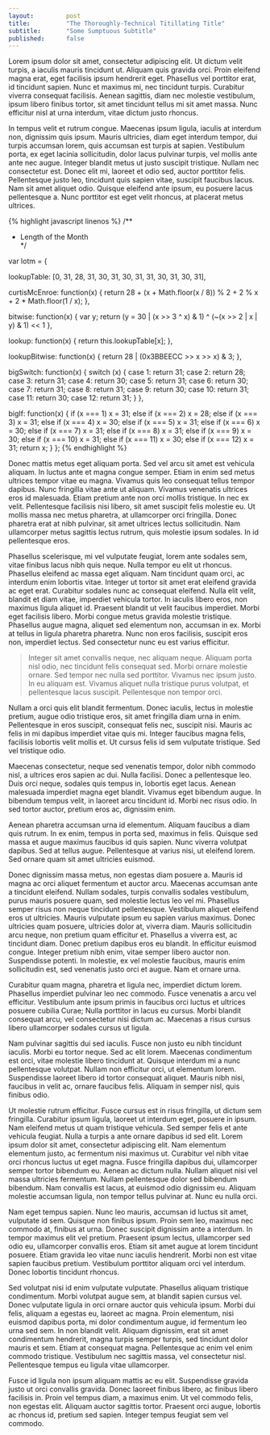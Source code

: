 ```yaml
---
layout: 		post
title:  		"The Thoroughly-Technical Titillating Title"
subtitle:		"Some Sumptuous Subtitle"
published:      false
---
```


Lorem ipsum dolor sit amet, consectetur adipiscing elit. Ut dictum velit turpis, a iaculis mauris tincidunt ut. Aliquam quis gravida orci. Proin eleifend magna erat, eget facilisis ipsum hendrerit eget. Phasellus vel porttitor erat, id tincidunt sapien. Nunc et maximus mi, nec tincidunt turpis. Curabitur viverra consequat facilisis. Aenean sagittis, diam nec molestie vestibulum, ipsum libero finibus tortor, sit amet tincidunt tellus mi sit amet massa. Nunc efficitur nisl at urna interdum, vitae dictum justo rhoncus.

<!-- more -->

In tempus velit et rutrum congue. Maecenas ipsum ligula, iaculis at interdum non, dignissim quis ipsum. Mauris ultricies, diam eget interdum tempor, dui turpis accumsan lorem, quis accumsan est turpis at sapien. Vestibulum porta, ex eget lacinia sollicitudin, dolor lacus pulvinar turpis, vel mollis ante ante nec augue. Integer blandit metus ut justo suscipit tristique. Nullam nec consectetur est. Donec elit mi, laoreet et odio sed, auctor porttitor felis. Pellentesque justo leo, tincidunt quis sapien vitae, suscipit faucibus lacus. Nam sit amet aliquet odio. Quisque eleifend ante ipsum, eu posuere lacus pellentesque a. Nunc porttitor est eget velit rhoncus, at placerat metus ultrices.

{% highlight javascript linenos  %}
/**
 * Length of the Month  
 */
 
var lotm = {
  
  lookupTable: [0, 31, 28, 31, 30, 31, 30, 31, 31, 30, 31, 30, 31],
  
  curtisMcEnroe: function(x) {
    return 28 + (x + Math.floor(x / 8)) % 2 + 2 % x + 2 * Math.floor(1 / x);
  },
  
  bitwise: function(x) {
    var y;
    return (y = 30 | (x >> 3 ^ x) & 1) ^ (~(x >> 2 | x | y) & 1) << 1
  },
  
  lookup: function(x) {
    return this.lookupTable[x];
  },
  
  lookupBitwise: function(x) {
    return 28 | (0x3BBEECC >> x >> x) & 3;
  },
  
  bigSwitch: function(x) {
    switch (x) {
      case 1:
        return 31;
      case 2:
        return 28;
      case 3:
        return 31;
      case 4:
        return 30;
      case 5:
        return 31;
      case 6:
        return 30;
      case 7:
        return 31;
      case 8:
        return 31;
      case 9:
        return 30;
      case 10:
        return 31;
      case 11:
        return 30;
      case 12:
        return 31;
    }
  },
  
  bigIf: function(x) {
    if (x === 1) x = 31;
    else if (x === 2) x = 28;
    else if (x === 3) x = 31;
    else if (x === 4) x = 30;
    else if (x === 5) x = 31;
    else if (x === 6) x = 30;
    else if (x === 7) x = 31;
    else if (x === 8) x = 31;
    else if (x === 9) x = 30;
    else if (x === 10) x = 31;
    else if (x === 11) x = 30;
    else if (x === 12) x = 31;
    return x;
  }
};
{% endhighlight %}

Donec mattis metus eget aliquam porta. Sed vel arcu sit amet est vehicula aliquam. In luctus ante et magna congue semper. Etiam in enim sed metus ultrices tempor vitae eu magna. Vivamus quis leo consequat tellus tempor dapibus. Nunc fringilla vitae ante ut aliquam. Vivamus venenatis ultrices eros id malesuada. Etiam pretium ante non orci mollis tristique. In nec ex velit. Pellentesque facilisis nisi libero, sit amet suscipit felis molestie eu. Ut mollis massa nec metus pharetra, at ullamcorper orci fringilla. Donec pharetra erat at nibh pulvinar, sit amet ultrices lectus sollicitudin. Nam ullamcorper metus sagittis lectus rutrum, quis molestie ipsum sodales. In id pellentesque eros.

Phasellus scelerisque, mi vel vulputate feugiat, lorem ante sodales sem, vitae finibus lacus nibh quis neque. Nulla tempor eu elit ut rhoncus. Phasellus eleifend ac massa eget aliquam. Nam tincidunt quam orci, ac interdum enim lobortis vitae. Integer ut tortor sit amet erat eleifend gravida ac eget erat. Curabitur sodales nunc ac consequat eleifend. Nulla elit velit, blandit et diam vitae, imperdiet vehicula tortor. In iaculis libero eros, non maximus ligula aliquet id. Praesent blandit ut velit faucibus imperdiet. Morbi eget facilisis libero. Morbi congue metus gravida molestie tristique. Phasellus augue magna, aliquet sed elementum non, accumsan in ex. Morbi at tellus in ligula pharetra pharetra. Nunc non eros facilisis, suscipit eros non, imperdiet lectus. Sed consectetur nunc eu est varius efficitur.

> Integer sit amet convallis neque, nec aliquam neque. Aliquam porta nisl odio, nec tincidunt felis consequat sed. Morbi ornare molestie ornare. Sed tempor nec nulla sed porttitor. Vivamus nec ipsum justo. In eu aliquam est. Vivamus aliquet nulla tristique purus volutpat, et pellentesque lacus suscipit. Pellentesque non tempor orci.

Nullam a orci quis elit blandit fermentum. Donec iaculis, lectus in molestie pretium, augue odio tristique eros, sit amet fringilla diam urna in enim. Pellentesque in eros suscipit, consequat felis nec, suscipit nisi. Mauris ac felis in mi dapibus imperdiet vitae quis mi. Integer faucibus magna felis, facilisis lobortis velit mollis et. Ut cursus felis id sem vulputate tristique. Sed vel tristique odio.

Maecenas consectetur, neque sed venenatis tempor, dolor nibh commodo nisl, a ultrices eros sapien ac dui. Nulla facilisi. Donec a pellentesque leo. Duis orci neque, sodales quis tempus in, lobortis eget lacus. Aenean malesuada imperdiet magna eget blandit. Vivamus eget bibendum augue. In bibendum tempus velit, in laoreet arcu tincidunt id. Morbi nec risus odio. In sed tortor auctor, pretium eros ac, dignissim enim.

Aenean pharetra accumsan urna id elementum. Aliquam faucibus a diam quis rutrum. In ex enim, tempus in porta sed, maximus in felis. Quisque sed massa et augue maximus faucibus id quis sapien. Nunc viverra volutpat dapibus. Sed at tellus augue. Pellentesque at varius nisi, ut eleifend lorem. Sed ornare quam sit amet ultricies euismod.

Donec dignissim massa metus, non egestas diam posuere a. Mauris id magna ac orci aliquet fermentum et auctor arcu. Maecenas accumsan ante a tincidunt eleifend. Nullam sodales, turpis convallis sodales vestibulum, purus mauris posuere quam, sed molestie lectus leo vel mi. Phasellus semper risus non neque tincidunt pellentesque. Vestibulum aliquet eleifend eros ut ultricies. Mauris vulputate ipsum eu sapien varius maximus. Donec ultricies quam posuere, ultricies dolor at, viverra diam. Mauris sollicitudin arcu neque, non pretium quam efficitur et. Phasellus a viverra est, ac tincidunt diam. Donec pretium dapibus eros eu blandit. In efficitur euismod congue. Integer pretium nibh enim, vitae semper libero auctor non. Suspendisse potenti. In molestie, ex vel molestie faucibus, mauris enim sollicitudin est, sed venenatis justo orci et augue. Nam et ornare urna.

Curabitur quam magna, pharetra et ligula nec, imperdiet dictum lorem. Phasellus imperdiet pulvinar leo nec commodo. Fusce venenatis a arcu vel efficitur. Vestibulum ante ipsum primis in faucibus orci luctus et ultrices posuere cubilia Curae; Nulla porttitor in lacus eu cursus. Morbi blandit consequat arcu, vel consectetur nisi dictum ac. Maecenas a risus cursus libero ullamcorper sodales cursus ut ligula.

Nam pulvinar sagittis dui sed iaculis. Fusce non justo eu nibh tincidunt iaculis. Morbi eu tortor neque. Sed ac elit lorem. Maecenas condimentum est orci, vitae molestie libero tincidunt at. Quisque interdum mi a nunc pellentesque volutpat. Nullam non efficitur orci, ut elementum lorem. Suspendisse laoreet libero id tortor consequat aliquet. Mauris nibh nisi, faucibus in velit ac, ornare faucibus felis. Aliquam in semper nisl, quis finibus odio.

Ut molestie rutrum efficitur. Fusce cursus est in risus fringilla, ut dictum sem fringilla. Curabitur ipsum ligula, laoreet ut interdum eget, posuere in ipsum. Nam eleifend metus ut quam tristique vehicula. Sed semper felis et ante vehicula feugiat. Nulla a turpis a ante ornare dapibus id sed elit. Lorem ipsum dolor sit amet, consectetur adipiscing elit. Nam elementum elementum justo, ac fermentum nisi maximus ut. Curabitur vel nibh vitae orci rhoncus luctus ut eget magna. Fusce fringilla dapibus dui, ullamcorper semper tortor bibendum eu. Aenean ac dictum nulla. Nullam aliquet nisi vel massa ultricies fermentum. Nullam pellentesque dolor sed bibendum bibendum. Nam convallis est lacus, at euismod odio dignissim eu. Aliquam molestie accumsan ligula, non tempor tellus pulvinar at. Nunc eu nulla orci.

Nam eget tempus sapien. Nunc leo mauris, accumsan id luctus sit amet, vulputate id sem. Quisque non finibus ipsum. Proin sem leo, maximus nec commodo at, finibus at urna. Donec suscipit dignissim ante a interdum. In tempor maximus elit vel pretium. Praesent ipsum lectus, ullamcorper sed odio eu, ullamcorper convallis eros. Etiam sit amet augue at lorem tincidunt posuere. Etiam gravida leo vitae nunc iaculis hendrerit. Morbi non est vitae sapien faucibus pretium. Vestibulum porttitor aliquam orci vel interdum. Donec lobortis tincidunt rhoncus.

Sed volutpat nisi id enim vulputate vulputate. Phasellus aliquam tristique condimentum. Morbi volutpat augue sem, at blandit sapien cursus vel. Donec vulputate ligula in orci ornare auctor quis vehicula ipsum. Morbi dui felis, aliquam a egestas eu, laoreet ac magna. Proin elementum, nisi euismod dapibus porta, mi dolor condimentum augue, id fermentum leo urna sed sem. In non blandit velit. Aliquam dignissim, erat sit amet condimentum hendrerit, magna turpis semper turpis, sed tincidunt dolor mauris et sem. Etiam at consequat magna. Pellentesque ac enim vel enim commodo tristique. Vestibulum nec sagittis massa, vel consectetur nisl. Pellentesque tempus eu ligula vitae ullamcorper.

Fusce id ligula non ipsum aliquam mattis ac eu elit. Suspendisse gravida justo ut orci convallis gravida. Donec laoreet finibus libero, ac finibus libero facilisis in. Proin vel tempus diam, a maximus enim. Ut vel commodo felis, non egestas elit. Aliquam auctor sagittis tortor. Praesent orci augue, lobortis ac rhoncus id, pretium sed sapien. Integer tempus feugiat sem vel commodo.